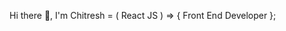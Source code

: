  Hi there 👋, I'm Chitresh = ( React JS ) => { Front End Developer }; 

<!--
**Chitresh8/chitresh8** is a ✨ _special_ ✨ repository because its `README.md` (this file) appears on your GitHub profile..

Here are some ideas to get you started:-

- 🔭 I’m currently learning as well as working on Playwright Automation and Testing with Javascript & Cucumber Framework (6 Months) and React Typescript project..
- 🌱 I’m currently learning on new things and concepts like Advanced React patterns, state management with Recoil, and improving performance with React.memo to enhance 
     my skills.Currently fell in Automation and Testing.
- 👯 I’m looking to collaborate with a friend which he is building a modern E-Commerce project to fulfill his Goal and Open source React projects that focus on enhancing user interfaces and user experiences....
- 🤔 I’m looking for help regarding Optimizing web performance and understanding the latest React best practices and logics etc.
- 💬 Interest to learn new things to enhance my skills..!
- 📫 Reach me on LinkedIn:www.linkedin.com/in/chitresh-babu-alavuru-3a3085293 ..🙂
- 😄 Pronouns: He/Him.
- ⚡ Fun fact:I enjoy experimenting with new CSS frameworks and creating animated React components in my free time.
- 🎯 Goal: To become a MERN or Full Stack Developer.....
- ✍ Started to learn, working and implementation of TypeScript with React simultaneously😉...!
- Need mentor to learn and enhance my skills in Coding on Javascript and React....
-->
